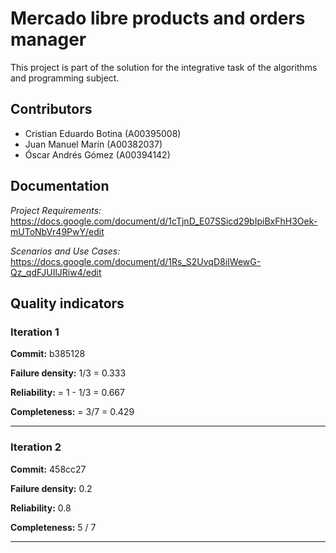 # Mercado libre products and orders manager

This project is part of the solution for the integrative task of the algorithms
and programming subject.

## __Contributors__

- Cristian Eduardo Botina (A00395008)
- Juan Manuel Marín (A00382037)
- Óscar Andrés Gómez (A00394142)

## Documentation

_*Project Requirements:*_ https://docs.google.com/document/d/1cTjnD_E07SSicd29bIpiBxFhH3Oek-mUToNbVr49PwY/edit

_*Scenarios and Use Cases:*_ https://docs.google.com/document/d/1Rs_S2UvqD8iIWewG-Qz_qdFJUIlJRiw4/edit

## Quality indicators


### Iteration 1

__Commit:__ b385128

__Failure density:__ 1/3 = 0.333

__Reliability:__ = 1 - 1/3 = 0.667

__Completeness:__ = 3/7 = 0.429

---

### __Iteration 2__

__Commit:__ 458cc27

__Failure density:__ 0.2

__Reliability:__ 0.8

__Completeness:__ 5 / 7

---

